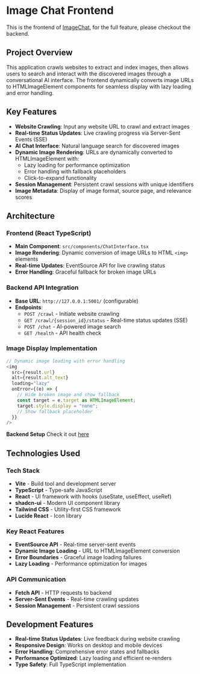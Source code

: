 # Image Chat Frontend

This is the frontend of [ImageChat](https://github.com/qstommyshu/image-chat), for the full feature, please checkout the backend.

## Project Overview

This application crawls websites to extract and index images, then allows users to search and interact with the discovered images through a conversational AI interface. The frontend dynamically converts image URLs to HTMLImageElement components for seamless display with lazy loading and error handling.

## Key Features

- **Website Crawling**: Input any website URL to crawl and extract images
- **Real-time Status Updates**: Live crawling progress via Server-Sent Events (SSE)
- **AI Chat Interface**: Natural language search for discovered images
- **Dynamic Image Rendering**: URLs are dynamically converted to HTMLImageElement with:
  - Lazy loading for performance optimization
  - Error handling with fallback placeholders
  - Click-to-expand functionality
- **Session Management**: Persistent crawl sessions with unique identifiers
- **Image Metadata**: Display of image format, source page, and relevance scores

## Architecture

### Frontend (React TypeScript)

- **Main Component**: `src/components/ChatInterface.tsx`
- **Image Rendering**: Dynamic conversion of image URLs to HTML `<img>` elements
- **Real-time Updates**: EventSource API for live crawling status
- **Error Handling**: Graceful fallback for broken image URLs

### Backend API Integration

- **Base URL**: `http://127.0.0.1:5001/` (configurable)
- **Endpoints**:
  - `POST /crawl` - Initiate website crawling
  - `GET /crawl/{session_id}/status` - Real-time status updates (SSE)
  - `POST /chat` - AI-powered image search
  - `GET /health` - API health check

### Image Display Implementation

```typescript
// Dynamic image loading with error handling
<img
  src={result.url}
  alt={result.alt_text}
  loading="lazy"
  onError={(e) => {
    // Hide broken image and show fallback
    const target = e.target as HTMLImageElement;
    target.style.display = "none";
    // Show fallback placeholder
  }}
/>
```

**Backend Setup**
Check it out [here](https://github.com/qstommyshu/image-chat)

## Technologies Used

### Tech Stack

- **Vite** - Build tool and development server
- **TypeScript** - Type-safe JavaScript
- **React** - UI framework with hooks (useState, useEffect, useRef)
- **shadcn-ui** - Modern UI component library
- **Tailwind CSS** - Utility-first CSS framework
- **Lucide React** - Icon library

### Key React Features

- **EventSource API** - Real-time server-sent events
- **Dynamic Image Loading** - URL to HTMLImageElement conversion
- **Error Boundaries** - Graceful image loading failures
- **Lazy Loading** - Performance optimization for images

### API Communication

- **Fetch API** - HTTP requests to backend
- **Server-Sent Events** - Real-time crawling updates
- **Session Management** - Persistent crawl sessions

## Development Features

- **Real-time Status Updates**: Live feedback during website crawling
- **Responsive Design**: Works on desktop and mobile devices
- **Error Handling**: Comprehensive error states and fallbacks
- **Performance Optimized**: Lazy loading and efficient re-renders
- **Type Safety**: Full TypeScript implementation
